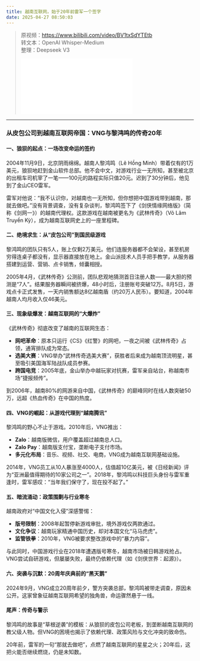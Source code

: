 ```yaml
---
title: 越南互联网，始于20年前雷军一个签字
date: 2025-04-27 08:50:03
---
```


> 原视频：https://www.bilibili.com/video/BV1txSdYTEtb<br>转文本：OpenAI Whisper-Medium<br>整理：Deepseek V3
>
> <iframe src="//player.bilibili.com/player.html?bvid=BV1txSdYTEtb&autoplay=0" scrolling="no" border="0" frameborder="no" framespacing="0" allowfullscreen="true"></iframe>

---

### **从皮包公司到越南互联网帝国：VNG与黎鸿鸣的传奇20年**  

#### **一、狼狈的起点：一场改变命运的签约**  
2004年11月9日，北京阴雨绵绵。越南人黎鸿鸣（Lê Hồng Minh）带着仅有的1万美元，狼狈地赶到金山软件总部。他不会中文，对游戏行业一无所知，甚至被北京的出租车司机宰了一笔——100元的路程实际只值20元。迟到了30分钟后，他见到了金山CEO雷军。  

雷军对他说：“我不认识你，对越南也一无所知，但你想把中国游戏带到越南，那就去做吧。”没有背景调查，没有复杂谈判，黎鸿鸣签下了《剑侠情缘网络版》（简称《剑网一》）的越南代理权。这款游戏在越南被更名为《武林传奇》（Võ Lâm Truyền Kỳ），成为越南互联网史上的一座里程碑。  

#### **二、绝境求生：从“皮包公司”到国民级游戏**  
黎鸿鸣的团队只有5人，账上仅剩2万美元。他们连服务器都不会架设，甚至机房穷得连桌子都没有，显示器直接放在地上。金山派技术人员手把手教学，从服务器搭建到运营、营销、点卡销售，倾囊相授。  

2005年4月，《武林传奇》公测前，团队悲观地猜测首日注册人数——最大胆的预测是“7人”。结果服务器瞬间被挤爆，48小时后，注册账号突破12万。8月5日，游戏点卡正式发售，一天内销售额达8亿越南盾（约20万人民币）。要知道，2004年越南人均月收入仅46美元。  

#### **三、现象级爆发：越南互联网的“大爆炸”**  
《武林传奇》彻底改变了越南的互联网生态：  
- **网吧革命**：原本只运行《CS》《红警》的网吧，一夜之间被《武林传奇》占领，通宵排队成为常态。  
- **选美大赛**：VNG举办“武林传奇选美大赛”，获胜者后来成为越南顶流明星，甚至吸引美国海军陆战队成员参赛。  
- **跨国电竞**：2005年底，金山举办中越玩家对抗赛，雷军亲自站台，称越南市场“捷报频传”。  

到2006年，越南80%的网游来自中国，《武林传奇》的巅峰同时在线人数突破50万，远超《热血传奇》在中国的热度。  

#### **四、VNG的崛起：从游戏代理到“越南腾讯”**  
黎鸿鸣的野心不止于游戏。2010年后，VNG推出：  
- **Zalo**：越南版微信，用户覆盖超过越南总人口。  
- **Zalo Pay**：越南版支付宝，垄断电子支付市场。  
- **多元化布局**：音乐、视频、社交、电商，VNG成为越南互联网基础设施。  

2014年，VNG员工从10人暴涨至4000人，估值超10亿美元，被《日经新闻》评为“亚洲最值得期待的10家公司之一”。2018年，黎鸿鸣以科技巨头身份与雷军重逢时，雷军感叹：“当年我们保守了，现在投不起了。”  

#### **五、暗流涌动：政策围剿与行业寒冬**  
越南政府对“中国文化入侵”深感警惕：  
- **版号限制**：2008年起暂停新游戏审批，境外游戏仅两款通过。  
- **文化争议**：越南玩家精通中国历史，却对本国文化“马马虎虎”。  
- **监管铁拳**：2010年，VNG被要求整改游戏中的“暴力内容”。  

与此同时，中国游戏行业在2018年遭遇版号寒冬，越南市场被日韩游戏抢占。VNG尝试自研游戏，但屡屡失败，最终仍依赖代理（如《剑侠世界：起源》）。  

#### **六、突袭与沉默：20周年庆典前的“黑天鹅”**  
2024年9月，VNG成立20周年前夕，警方突袭总部，黎鸿鸣被带走调查，原因未公开。这家曾象征越南互联网希望的独角兽，命运骤然悬于一线。  

#### **尾声：传奇与警示**  
黎鸿鸣的故事是“草根逆袭”的模板：从狼狈的皮包公司老板，到垄断越南互联网的教父级人物。但VNG的困境也揭示了依赖代理、政策风险与文化冲突的致命伤。  

20年前，雷军的一句“那就去做吧”，点燃了越南互联网的星星之火；20年后，这把火能否继续燃烧，仍是未知数。